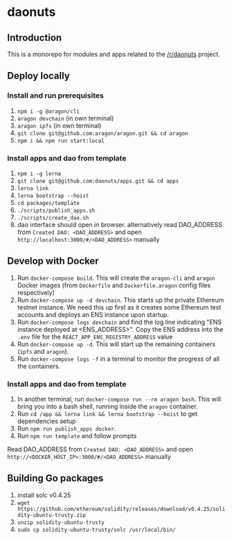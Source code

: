 # daonuts

## Introduction

This is a monorepo for modules and apps related to the [/r/daonuts](https://www.reddit.com/r/daonuts) project.

## Deploy locally

### Install and run prerequisites

1. `npm i -g @aragon/cli`
1. `aragon devchain`  (in own terminal)
1. `aragon ipfs`  (in own terminal)
1. `git clone git@github.com:aragon/aragon.git && cd aragon`
1. `npm i && npm run start:local`

### Install apps and dao from template

1. `npm i -g lerna`
1. `git clone git@github.com:daonuts/apps.git && cd apps`
1. `lerna link`
1. `lerna bootstrap --hoist`
1. `cd packages/template`
1. `./scripts/publish_apps.sh`
1. `./scripts/create_dao.sh`
1. dao interface should open in browser. alternatively read DAO_ADDRESS from `Created DAO: <DAO_ADDRESS>` and open `http://localhost:3000/#/<DAO_ADDRESS>` manually

## Develop with Docker

1. Run `docker-compose build`. This will create the `aragon-cli` and `aragon` Docker images (from `Dockerfile` and `Dockerfile.aragon` config files respectively)
1. Run `docker-compose up -d devchain`. This starts up the private Ethereum testnet instance. We need this up first as it creates some Ethereum test accounts and deploys an ENS instance upon startup.
1. Run `docker-compose logs devchain` and find the log line indicating "ENS instance deployed at <ENS_ADDRESS>". Copy the ENS address into the `.env` file for the `REACT_APP_ENS_REGISTRY_ADDRESS` value
1. Run `docker-compose up -d`. This will start up the remaining containers (`ipfs` and `aragon`).
1. Run `docker-compose logs -f` in a terminal to monitor the progress of all the containers.

### Install apps and dao from template

1. In another terminal, run `docker-compose run --rm aragon bash`. This will bring you into a bash shell, running inside the `aragon` container.
1. Run `cd /app && lerna link && lerna bootstrap --hoist` to get dependencies setup
1. Run `npm run publish_apps docker`.
1. Run `npm run template` and follow prompts

Read DAO_ADDRESS from `Created DAO: <DAO_ADDRESS>` and open `http://<DOCKER_HOST_IP>:3000/#/<DAO_ADDRESS>` manually

## Building Go packages

1. install solc v0.4.25
  1. `wget https://github.com/ethereum/solidity/releases/download/v0.4.25/solidity-ubuntu-trusty.zip`
  1. `unzip solidity-ubuntu-trusty`
  1. `sudo cp solidity-ubuntu-trusty/solc /usr/local/bin/`

